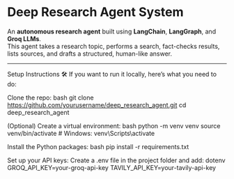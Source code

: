 # Deep Research Agent System

An **autonomous research agent** built using **LangChain**, **LangGraph**, and **Groq LLMs**.  
This agent takes a research topic, performs a search, fact-checks results, lists sources, and drafts a structured, human-like answer.

---

Setup Instructions 🛠️
If you want to run it locally, here’s what you need to do:

Clone the repo:
bash
git clone https://github.com/yourusername/deep_research_agent.git
cd deep_research_agent

(Optional) Create a virtual environment:
bash
python -m venv venv
source venv/bin/activate  # Windows: venv\Scripts\activate

Install the Python packages:
bash
pip install -r requirements.txt

Set up your API keys:
Create a .env file in the project folder and add:
dotenv
GROQ_API_KEY=your-groq-api-key
TAVILY_API_KEY=your-tavily-api-key
